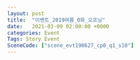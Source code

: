 ```yaml
---
layout: post
title:  "이벤트_2019여름_0화_오프닝"
date:   2021-03-09 02:00:00 +0000
categories: Event
Tags: Story Event
SceneCode: ["scene_evt190627_cp0_q1_s10"]
---
```

